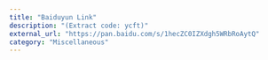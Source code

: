 ```yaml
---
title: "Baiduyun Link"
description: "(Extract code: ycft)"
external_url: "https://pan.baidu.com/s/1hecZC0IZXdgh5WRbRoAytQ"
category: "Miscellaneous"
---
```

